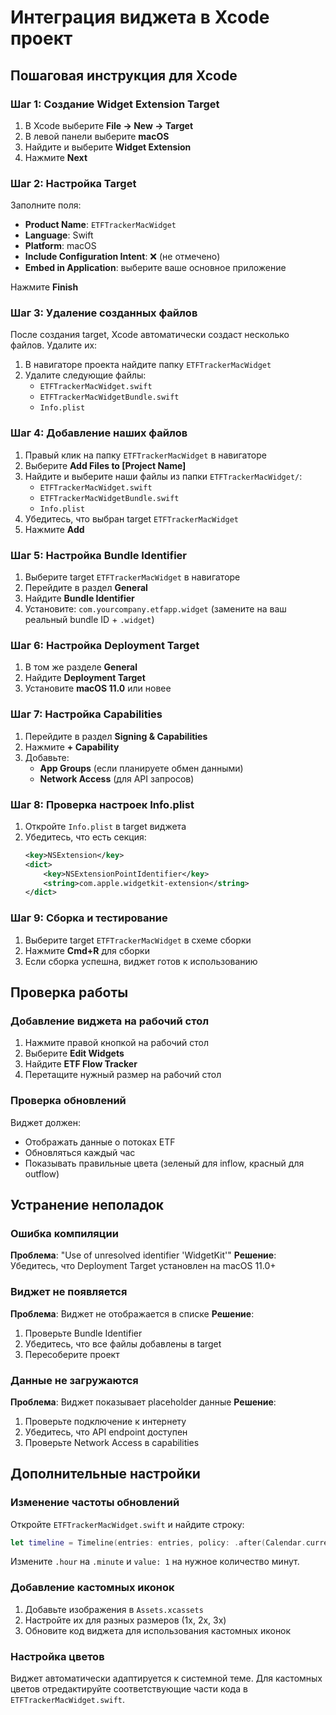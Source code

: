 # Интеграция виджета в Xcode проект

## Пошаговая инструкция для Xcode

### Шаг 1: Создание Widget Extension Target

1. В Xcode выберите **File → New → Target**
2. В левой панели выберите **macOS**
3. Найдите и выберите **Widget Extension**
4. Нажмите **Next**

### Шаг 2: Настройка Target

Заполните поля:

- **Product Name**: `ETFTrackerMacWidget`
- **Language**: Swift
- **Platform**: macOS
- **Include Configuration Intent**: ❌ (не отмечено)
- **Embed in Application**: выберите ваше основное приложение

Нажмите **Finish**

### Шаг 3: Удаление созданных файлов

После создания target, Xcode автоматически создаст несколько файлов. Удалите их:

1. В навигаторе проекта найдите папку `ETFTrackerMacWidget`
2. Удалите следующие файлы:
   - `ETFTrackerMacWidget.swift`
   - `ETFTrackerMacWidgetBundle.swift`
   - `Info.plist`

### Шаг 4: Добавление наших файлов

1. Правый клик на папку `ETFTrackerMacWidget` в навигаторе
2. Выберите **Add Files to [Project Name]**
3. Найдите и выберите наши файлы из папки `ETFTrackerMacWidget/`:
   - `ETFTrackerMacWidget.swift`
   - `ETFTrackerMacWidgetBundle.swift`
   - `Info.plist`
4. Убедитесь, что выбран target `ETFTrackerMacWidget`
5. Нажмите **Add**

### Шаг 5: Настройка Bundle Identifier

1. Выберите target `ETFTrackerMacWidget` в навигаторе
2. Перейдите в раздел **General**
3. Найдите **Bundle Identifier**
4. Установите: `com.yourcompany.etfapp.widget`
   (замените на ваш реальный bundle ID + `.widget`)

### Шаг 6: Настройка Deployment Target

1. В том же разделе **General**
2. Найдите **Deployment Target**
3. Установите **macOS 11.0** или новее

### Шаг 7: Настройка Capabilities

1. Перейдите в раздел **Signing & Capabilities**
2. Нажмите **+ Capability**
3. Добавьте:
   - **App Groups** (если планируете обмен данными)
   - **Network Access** (для API запросов)

### Шаг 8: Проверка настроек Info.plist

1. Откройте `Info.plist` в target виджета
2. Убедитесь, что есть секция:
   ```xml
   <key>NSExtension</key>
   <dict>
       <key>NSExtensionPointIdentifier</key>
       <string>com.apple.widgetkit-extension</string>
   </dict>
   ```

### Шаг 9: Сборка и тестирование

1. Выберите target `ETFTrackerMacWidget` в схеме сборки
2. Нажмите **Cmd+R** для сборки
3. Если сборка успешна, виджет готов к использованию

## Проверка работы

### Добавление виджета на рабочий стол

1. Нажмите правой кнопкой на рабочий стол
2. Выберите **Edit Widgets**
3. Найдите **ETF Flow Tracker**
4. Перетащите нужный размер на рабочий стол

### Проверка обновлений

Виджет должен:

- Отображать данные о потоках ETF
- Обновляться каждый час
- Показывать правильные цвета (зеленый для inflow, красный для outflow)

## Устранение неполадок

### Ошибка компиляции

**Проблема**: "Use of unresolved identifier 'WidgetKit'"
**Решение**: Убедитесь, что Deployment Target установлен на macOS 11.0+

### Виджет не появляется

**Проблема**: Виджет не отображается в списке
**Решение**:

1. Проверьте Bundle Identifier
2. Убедитесь, что все файлы добавлены в target
3. Пересоберите проект

### Данные не загружаются

**Проблема**: Виджет показывает placeholder данные
**Решение**:

1. Проверьте подключение к интернету
2. Убедитесь, что API endpoint доступен
3. Проверьте Network Access в capabilities

## Дополнительные настройки

### Изменение частоты обновлений

Откройте `ETFTrackerMacWidget.swift` и найдите строку:

```swift
let timeline = Timeline(entries: entries, policy: .after(Calendar.current.date(byAdding: .hour, value: 1, to: currentDate)!))
```

Измените `.hour` на `.minute` и `value: 1` на нужное количество минут.

### Добавление кастомных иконок

1. Добавьте изображения в `Assets.xcassets`
2. Настройте их для разных размеров (1x, 2x, 3x)
3. Обновите код виджета для использования кастомных иконок

### Настройка цветов

Виджет автоматически адаптируется к системной теме. Для кастомных цветов отредактируйте соответствующие части кода в `ETFTrackerMacWidget.swift`.
